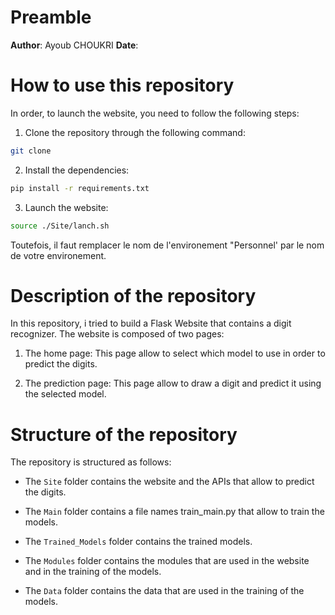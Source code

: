 # Preamble
**Author**: Ayoub CHOUKRI
**Date**: 

# How to use this repository

In order, to launch the website, you need to follow the following steps:

1. Clone the repository through the following command:
```bash
git clone 
```

2. Install the dependencies:
```bash
pip install -r requirements.txt
```

3. Launch the website:
```bash
source ./Site/lanch.sh
```
Toutefois, il faut remplacer le nom de l'environement "Personnel' par le nom de votre environement.

# Description of the repository

In this repository, i tried to build a Flask Website that contains a digit recognizer. The website is composed of two pages:

1. The home page: This page allow to select which model to use in order to predict the digits.

2. The prediction page: This page allow to draw a digit and predict it using the selected model.

# Structure of the repository

The repository is structured as follows:

- The `Site` folder contains the website and the APIs that allow to predict the digits.

- The `Main` folder contains a file names train_main.py that allow to train the models.

- The `Trained_Models` folder contains the trained models.

- The `Modules` folder contains the modules that are used in the website and in the training of the models.

- The `Data` folder contains the data that are used in the training of the models.
